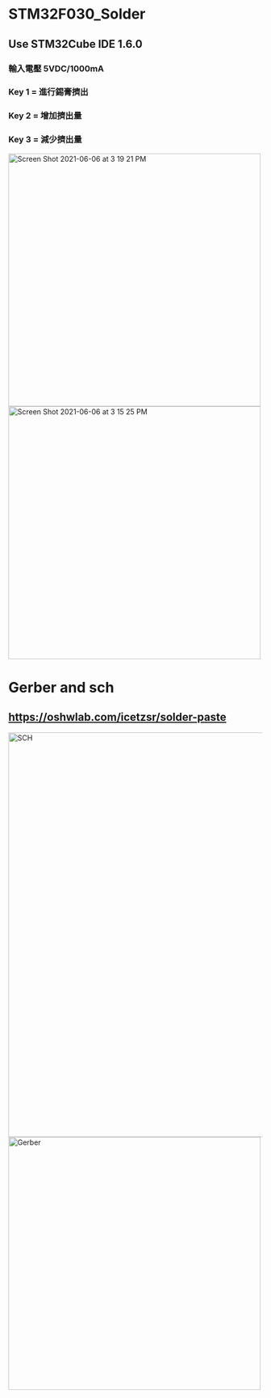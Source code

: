 # STM32F030_Solder
## Use STM32Cube IDE 1.6.0
### 輸入電壓 5VDC/1000mA
### Key 1 = 進行錫膏擠出
### Key 2 = 增加擠出量
### Key 3 = 減少擠出量


<img width="500" alt="Screen Shot 2021-06-06 at 3 19 21 PM" src="https://user-images.githubusercontent.com/8245980/120916173-9c287780-c6da-11eb-9a61-26ed5db31b24.png">


<img width="500" alt="Screen Shot 2021-06-06 at 3 15 25 PM" src="https://user-images.githubusercontent.com/8245980/120916138-64b9cb00-c6da-11eb-9d08-4d29d3013a6a.png">


# Gerber and sch
## https://oshwlab.com/icetzsr/solder-paste



<img width="800" alt="SCH" src="https://user-images.githubusercontent.com/8245980/120916151-769b6e00-c6da-11eb-99d2-467486459d4d.png">

<img width="500" alt="Gerber" src="https://user-images.githubusercontent.com/8245980/120916158-7c914f00-c6da-11eb-836f-12cb2e6a5d99.png">

